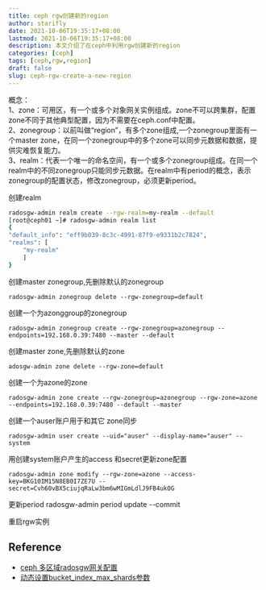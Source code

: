 ```yaml
---
title: ceph rgw创建新的region
author: starifly
date: 2021-10-06T19:35:17+08:00
lastmod: 2021-10-06T19:35:17+08:00
description: 本文介绍了在ceph中利用rgw创建新的region
categories: [ceph]
tags: [ceph,rgw,region]
draft: false
slug: ceph-rgw-create-a-new-region
---
```


概念：      
    1、zone：可用区，有一个或多个对象网关实例组成。zone不可以跨集群，配置zone不同于其他典型配置，因为不需要在ceph.conf中配置。  
    2、zonegroup：以前叫做“region”，有多个zone组成,一个zonegroup里面有一个master zone，在同一个zonegroup中的多个zone可以同步元数据和数据，提供灾难恢复能力。  
    3、realm：代表一个唯一的命名空间，有一个或多个zonegroup组成。在同一个realm中的不同zonegroup只能同步元数据。在realm中有period的概念，表示zonegroup的配置状态，修改zonegroup，必须更新period。
	
创建realm

```bash
radosgw-admin realm create --rgw-realm=my-realm --default
[root@ceph01 ~]# radosgw-admin realm list
{
"default_info": "eff9b039-8c3c-4991-87f9-e9331b2c7824",
"realms": [
    "my-realm"
    ]
}
```

创建master zonegroup,先删除默认的zonegroup

`radosgw-admin zonegroup delete --rgw-zonegroup=default`

创建一个为azonggroup的zonegroup

`radosgw-admin zonegroup create --rgw-zonegroup=azonegroup --endpoints=192.168.0.39:7480 --master --default`

创建master zone,先删除默认的zone

`adosgw-admin zone delete --rgw-zone=default`

创建一个为azone的zone

`radosgw-admin zone create --rgw-zonegroup=azonegroup --rgw-zone=azone --endpoints=192.168.0.39:7480 --default --master`

创建一个auser账户用于和其它 zone同步

`radosgw-admin user create --uid="auser" --display-name="auser" --system`

用创建system账户产生的access 和secret更新zone配置

`radosgw-admin zone modify --rgw-zone=azone --access-key=BKG10IM15N8EB0I7ZE7U --secret=Cvh60vBX5ciujqRaLw3bm6wMIGmLdlJ9FB4ukOG`

更新period
 radosgw-admin period update --commit
 
 重启rgw实例
 
## Reference

- [ceph 多区域radosgw网关配置](http://www.idcat.cn/ceph-%E5%A4%9A%E5%8C%BA%E5%9F%9Fradosgw%E7%BD%91%E5%85%B3%E9%85%8D%E7%BD%AE.html)
- [动态设置bucket_index_max_shards参数](http://www.strugglesquirrel.com/2018/06/27/%E5%8A%A8%E6%80%81%E8%AE%BE%E7%BD%AEbucket-index-max-shards%E5%8F%82%E6%95%B0/)
